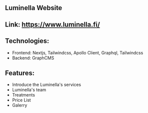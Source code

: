 ## Luminella Website

## Link: https://www.luminella.fi/

## Technologies:
- Frontend: Nextjs, Tailwindcss, Apollo Client, Graphql, Tailwindcss 
- Backend: GraphCMS

## Features:
- Introduce the Luminella's services
- Luminella's team
- Treatments
- Price List
- Galerry
